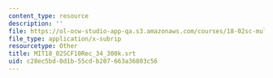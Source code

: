 ```yaml
---
content_type: resource
description: ''
file: https://ol-ocw-studio-app-qa.s3.amazonaws.com/courses/18-02sc-multivariable-calculus-fall-2010/c28ec5bd0d1b55cdb207663a36803c56_MIT18_02SCF10Rec_34_300k.vtt
file_type: application/x-subrip
resourcetype: Other
title: MIT18_02SCF10Rec_34_300k.srt
uid: c28ec5bd-0d1b-55cd-b207-663a36803c56
---
```

